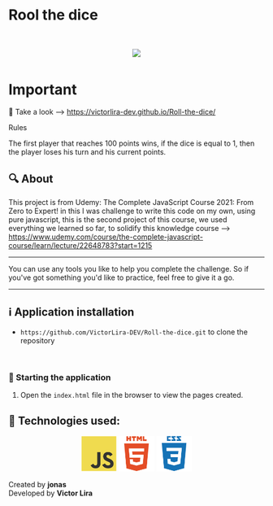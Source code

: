 # Rool the dice

<h1 align="center">
    <img src="https://ik.imagekit.io/mcvhbcq4zu/roll-the-dice_DI-EsrrIi.gif" >
    
</h1>

# Important

:key: Take a look --> https://victorlira-dev.github.io/Roll-the-dice/

Rules

The first player that reaches 100 points wins, if the dice is equal to 1, then the player loses his turn and his current points.

## :mag: About

This project is from Udemy: The Complete JavaScript Course 2021: From Zero to Expert! in this I was challenge to write this code on my own, using pure javascript, this is the second project of this course, we used everything we learned so far, to solidify this knowledge
 course --> https://www.udemy.com/course/the-complete-javascript-course/learn/lecture/22648783?start=1215
 
---

You can use any tools you like to help you complete the challenge. So if you've got something you'd like to practice, feel free to give it a go.

---
## :information_source: Application installation
- `https://github.com/VictorLira-DEV/Roll-the-dice.git` to clone the repository

<br>

### 🎲 Starting the application

1. Open the `index.html` file in the browser to view the pages created.

## :rocket: Technologies used:
<p align="center">
	<img src="https://github.com/devicons/devicon/blob/master/icons/javascript/javascript-original.svg" alt="js" width="70" height="70"/>
	<img src="https://github.com/devicons/devicon/blob/master/icons/html5/html5-plain-wordmark.svg" alt="html5"  width="70" height="70"/>
	<img src="https://github.com/devicons/devicon/blob/master/icons/css3/css3-plain-wordmark.svg" alt="css3" width="70" height="70"/>
</p>


Created by **jonas** <br>
Developed by **Victor Lira**
